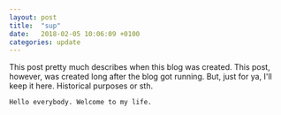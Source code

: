 ```yaml
---
layout: post
title:  "sup"
date:   2018-02-05 10:06:09 +0100
categories: update
---
```

This post pretty much describes when this blog was created. This post, however, was created long after the blog got running. But, just for ya, I'll keep it here. Historical purposes or sth.

`Hello everybody. Welcome to my life.`
